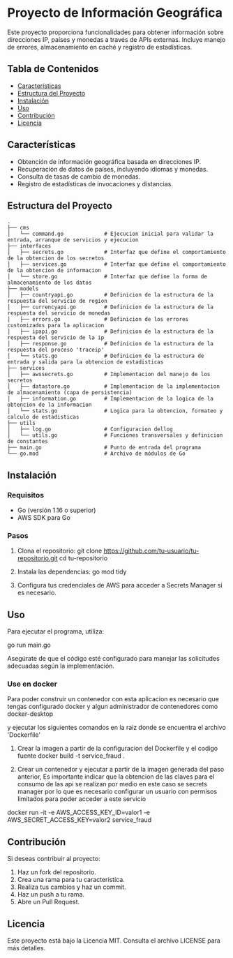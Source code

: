 # Proyecto de Información Geográfica

Este proyecto proporciona funcionalidades para obtener información sobre direcciones IP, países y monedas a través de APIs externas. Incluye manejo de errores, almacenamiento en caché y registro de estadísticas.

## Tabla de Contenidos

- [Características](#características)
- [Estructura del Proyecto](#estructura-del-proyecto)
- [Instalación](#instalación)
- [Uso](#uso)
- [Contribución](#contribución)
- [Licencia](#licencia)

## Características

- Obtención de información geográfica basada en direcciones IP.
- Recuperación de datos de países, incluyendo idiomas y monedas.
- Consulta de tasas de cambio de monedas.
- Registro de estadísticas de invocaciones y distancias.


## Estructura del Proyecto


```
.
├── cms
│   └── command.go             # Ejecucion inicial para validar la entrada, arranque de servicios y ejecucion
├── interfaces
│   ├── secrets.go             # Interfaz que define el comportamiento de la obtencion de los secretos
│   ├── services.go            # Interfaz que define el comportamiento de la obtencion de informacion
│   └── store.go               # Interfaz que define la forma de almacenamiento de los datos
├── models
│   ├── countryapi.go          # Definicion de la estructura de la respuesta del servicio de region
│   ├── currencyapi.go         # Definicion de la estructura de la respuesta del servicio de monedas
│   ├── errors.go              # Definicion de los errores customizados para la aplicacion
│   ├── ipapi.go               # Definicion de la estructura de la respuesta del servicio de la ip
│   ├── response.go            # Definicion de la estructura de la respuesta del proceso 'traceip'
│   └── stats.go               # Definicion de la estructura de entrada y salida para la obtencion de estadisticas
├── services
│   ├── awssecrets.go          # Implementacion del manejo de los secretos
│   ├── datastore.go           # Implementacion de la implementacion de almacenamiento (capa de persistencia)
│   ├── information.go         # Implementacion de la logica de la obtencion de la informacion
│   └── stats.go               # Logica para la obtencion, formateo y calculo de estadisticas
├── utils
│   ├── log.go                 # Configuracion dellog
│   └── utils.go               # Funciones transversales y definicion de constantes
├── main.go                    # Punto de entrada del programa
└── go.mod                     # Archivo de módulos de Go
```


## Instalación

### Requisitos

- Go (versión 1.16 o superior)
- AWS SDK para Go

### Pasos

1. Clona el repositorio:
   git clone https://github.com/tu-usuario/tu-repositorio.git
   cd tu-repositorio

2. Instala las dependencias:
   go mod tidy

3. Configura tus credenciales de AWS para acceder a Secrets Manager si es necesario.

## Uso

Para ejecutar el programa, utiliza:

go run main.go

Asegúrate de que el código esté configurado para manejar las solicitudes adecuadas según la implementación.

### Use en docker

Para poder construir un contenedor con esta aplicacion es necesario que tengas configurado docker
y algun administrador de contenedores como docker-desktop

y ejecutar los siguientes comandos en la raiz donde se encuentra el archivo 'Dockerfile'

1. Crear la imagen a partir de la configuracion del Dockerfile y el codigo fuente 
   docker build -t service_fraud .  

2. Crear un contenedor y ejecutar a partir de la imagen generada del paso anterior, Es importante indicar que la obtencion de las claves para el consumo de las api se realizan por medio en este caso se secrets manager por lo que es necesario configurar un usuario con permisos limitados para poder acceder a este servicio

docker run -it -e AWS_ACCESS_KEY_ID=valor1 -e AWS_SECRET_ACCESS_KEY=valor2 service_fraud

## Contribución

Si deseas contribuir al proyecto:

1. Haz un fork del repositorio.
2. Crea una rama para tu característica.
3. Realiza tus cambios y haz un commit.
4. Haz un push a tu rama.
5. Abre un Pull Request.

## Licencia

Este proyecto está bajo la Licencia MIT. Consulta el archivo LICENSE para más detalles.


